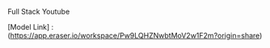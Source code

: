 Full Stack Youtube

[Model Link] : (https://app.eraser.io/workspace/Pw9LQHZNwbtMoV2w1F2m?origin=share)